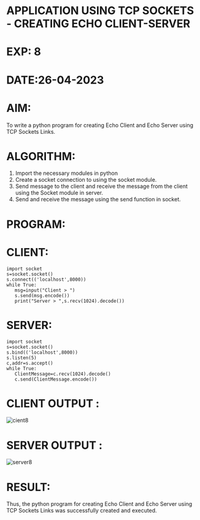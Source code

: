 # APPLICATION USING TCP SOCKETS - CREATING ECHO CLIENT-SERVER

# EXP: 8

# DATE:26-04-2023

# AIM:
To write a python program for creating Echo Client and Echo Server using TCP
Sockets Links.

# ALGORITHM:
1. Import the necessary modules in python
2. Create a socket connection to using the socket module.
3. Send message to the client and receive the message from the client using the Socket module in
server.
4. Send and receive the message using the send function in socket.
# PROGRAM:
# CLIENT:
```python3
import socket
s=socket.socket()
s.connect(('localhost',8000))
while True:
   msg=input("Client > ")
   s.send(msg.encode())
   print("Server > ",s.recv(1024).decode())
  ```
# SERVER:
```python3
import socket
s=socket.socket()
s.bind(('localhost',8000))
s.listen(5)
c,addr=s.accept()
while True:
   ClientMessage=c.recv(1024).decode()
   c.send(ClientMessage.encode())
```
   
# CLIENT OUTPUT : 
![cient8](https://github.com/ARUNKUMART9968/EX-8/assets/121215794/78c83348-532d-49aa-8fd1-9a9c9decf853)


# SERVER OUTPUT :
![server8](https://github.com/ARUNKUMART9968/EX-8/assets/121215794/a566bc73-9b9e-45cf-98f3-6e2703928ff4)



# RESULT:
Thus, the python program for creating Echo Client and Echo Server using TCP Sockets Links
was successfully created and executed.
